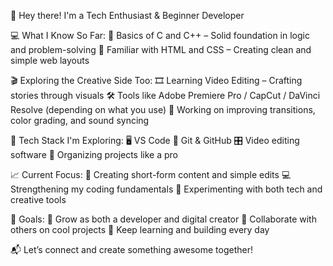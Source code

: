👋 Hey there! I'm a Tech Enthusiast & Beginner Developer

💻 What I Know So Far:
🔹 Basics of C and C++ – Solid foundation in logic and problem-solving
🔹 Familiar with HTML and CSS – Creating clean and simple web layouts

🎬 Exploring the Creative Side Too:
🎞 Learning Video Editing – Crafting stories through visuals
🛠 Tools like Adobe Premiere Pro / CapCut / DaVinci Resolve (depending on what you use)
🎨 Working on improving transitions, color grading, and sound syncing

🧰 Tech Stack I'm Exploring:
🖥 VS Code
🔗 Git & GitHub
🎛 Video editing software
📁 Organizing projects like a pro

📈 Current Focus:
🎥 Creating short-form content and simple edits
💻 Strengthening my coding fundamentals
🚀 Experimenting with both tech and creative tools

🎯 Goals:
🌱 Grow as both a developer and digital creator
🤝 Collaborate with others on cool projects
🧠 Keep learning and building every day

📬 Let’s connect and create something awesome together!
